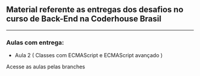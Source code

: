 <h2>Material referente as entregas dos desafios no curso de Back-End na Coderhouse Brasil</h2>

<hr>

<h3> Aulas com entrega:</h3>
<ul>
<li>Aula 2 ( Classes com ECMAScript e ECMAScript avançado )</li>

</ul>

<span>Acesse as aulas pelas branches</span>